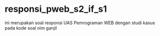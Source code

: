 # responsi_pweb_s2_if_s1
ini merupakan soal responsi UAS Pemrograman WEB
dengan studi kasus pada kode soal nim ganjil 
